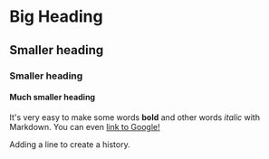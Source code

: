 # Big Heading
## Smaller heading
### Smaller heading
#### Much smaller heading

It's very easy to make some words **bold** and other words *italic* with Markdown. You can even [link to Google!](http://google.com)

Adding a line to create a history.
